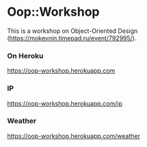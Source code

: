# Oop::Workshop

This is a workshop on Object-Oriented Design (https://mokevnin.timepad.ru/event/792995/).

### On Heroku

https://oop-workshop.herokuapp.com

### IP

https://oop-workshop.herokuapp.com/ip

### Weather

https://oop-workshop.herokuapp.com/weather
